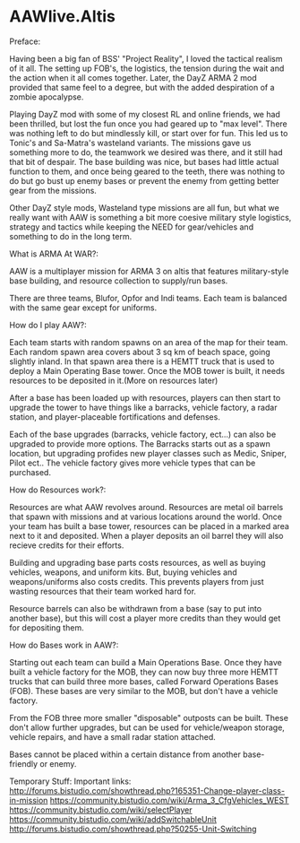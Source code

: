 AAWlive.Altis
=============

Preface:

  Having been a big fan of BSS' "Project Reality", I loved the tactical realism of it all. The setting up FOB's, the logistics, the tension during the wait and the action when it all comes together. Later, the DayZ ARMA 2 mod provided that same feel to a degree, but with the added despiration of a zombie apocalypse.

  Playing DayZ mod with some of my closest RL and online friends, we had been thrilled, but lost the fun once you had geared up to "max level". There was nothing left to do but mindlessly kill, or start over for fun. This led us to Tonic's and Sa-Matra's wasteland variants. The missions gave us something more to do, the teamwork we desired was there, and it still had that bit of despair. The base building was nice, but bases had little actual function to them, and once being geared to the teeth, there was nothing to do but go bust up enemy bases or prevent the enemy from getting better gear from the missions.
  
  Other DayZ style mods, Wasteland type missions are all fun, but what we really want with AAW is something a bit more coesive military style logistics, strategy and tactics while keeping the NEED for gear/vehicles and something to do in the long term.


What is ARMA At WAR?:

  AAW is a multiplayer mission for ARMA 3 on altis that features military-style base building, and resource collection to supply/run bases.
  
  There are three teams, Blufor, Opfor and Indi teams. Each team is balanced with the same gear except for uniforms.
  
  
How do I play AAW?:

  Each team starts with random spawns on an area of the map for their team. Each random spawn area covers about 3 sq km of beach space, going slightly inland. In that spawn area there is a HEMTT truck that is used to deploy a Main Operating Base tower. Once the MOB tower is built, it needs resources to be deposited in it.(More on resources later)
  
  After a base has been loaded up with resources, players can then start to upgrade the tower to have things like a barracks, vehicle factory, a radar station, and player-placeable fortifications and defenses.
  
  Each of the base upgrades (barracks, vehicle factory, ect...) can also be upgraded to provide more options. The Barracks starts out as a spawn location, but upgrading profides new player classes such as Medic, Sniper, Pilot ect.. The vehicle factory gives more vehicle types that can be purchased.
  
  
How do Resources work?:

  Resources are what AAW revolves around. Resources are metal oil barrels that spawn with missions and at various locations around the world. Once your team has built a base tower, resources can be placed in a marked area next to it and deposited. When a player deposits an oil barrel they will also recieve credits for their efforts.
  
  Building and upgrading base parts costs resources, as well as buying vehicles, weapons, and uniform kits. But, buying vehicles and weapons/uniforms also costs credits. This prevents players from just wasting resources that their team worked hard for.
  
  Resource barrels can also be withdrawn from a base (say to put into another base), but this will cost a player more credits than they would get for depositing them.
  
  
How do Bases work in AAW?:

  Starting out each team can build a Main Operations Base. Once they have built a vehicle factory for the MOB, they can now buy three more HEMTT trucks that can build three more bases, called Forward Operations Bases (FOB). These bases are very similar to the MOB, but don't have a vehicle factory.
  
  From the FOB three more smaller "disposable" outposts can be built. These don't allow further upgrades, but can be used for vehicle/weapon storage, vehicle repairs, and have a small radar station attached.
  
  Bases cannot be placed within a certain distance from another base- friendly or enemy.


Temporary Stuff: Important links:
http://forums.bistudio.com/showthread.php?165351-Change-player-class-in-mission
https://community.bistudio.com/wiki/Arma_3_CfgVehicles_WEST
https://community.bistudio.com/wiki/selectPlayer
https://community.bistudio.com/wiki/addSwitchableUnit
http://forums.bistudio.com/showthread.php?50255-Unit-Switching
